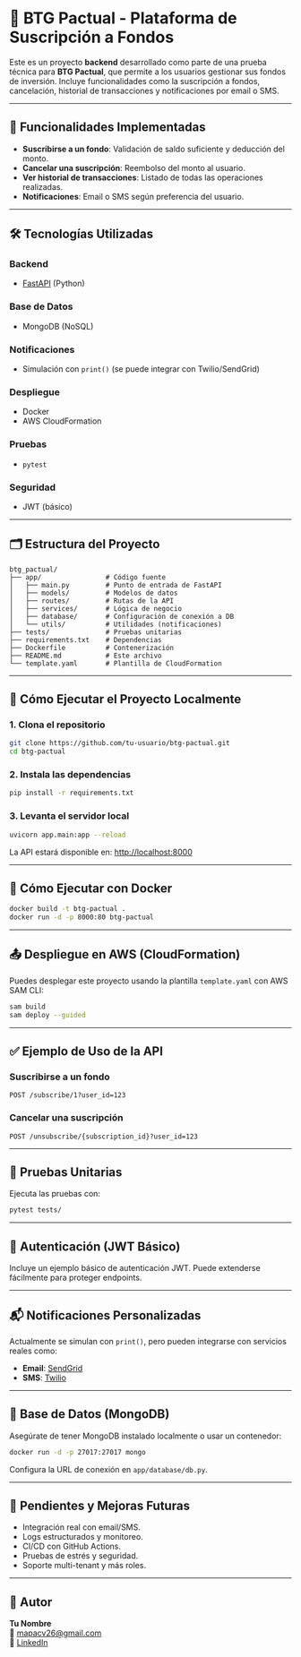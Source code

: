 # 💼 BTG Pactual - Plataforma de Suscripción a Fondos

Este es un proyecto **backend** desarrollado como parte de una prueba técnica para **BTG Pactual**, que permite a los usuarios gestionar sus fondos de inversión. Incluye funcionalidades como la suscripción a fondos, cancelación, historial de transacciones y notificaciones por email o SMS.

---

## 🧩 Funcionalidades Implementadas

-  **Suscribirse a un fondo**: Validación de saldo suficiente y deducción del monto.
-  **Cancelar una suscripción**: Reembolso del monto al usuario.
-  **Ver historial de transacciones**: Listado de todas las operaciones realizadas.
-  **Notificaciones**: Email o SMS según preferencia del usuario.

---

## 🛠️ Tecnologías Utilizadas

### Backend
- [FastAPI](https://fastapi.tiangolo.com/) (Python)

### Base de Datos
- MongoDB (NoSQL)

### Notificaciones
- Simulación con `print()` (se puede integrar con Twilio/SendGrid)

### Despliegue
- Docker
- AWS CloudFormation

### Pruebas
- `pytest`

### Seguridad
- JWT (básico)

---

## 🗂️ Estructura del Proyecto

```
btg_pactual/
├── app/                # Código fuente
│   ├── main.py         # Punto de entrada de FastAPI
│   ├── models/         # Modelos de datos
│   ├── routes/         # Rutas de la API
│   ├── services/       # Lógica de negocio
│   ├── database/       # Configuración de conexión a DB
│   └── utils/          # Utilidades (notificaciones)
├── tests/              # Pruebas unitarias
├── requirements.txt    # Dependencias
├── Dockerfile          # Contenerización
├── README.md           # Este archivo
└── template.yaml       # Plantilla de CloudFormation
```

---

## 🚀 Cómo Ejecutar el Proyecto Localmente

### 1. Clona el repositorio

```bash
git clone https://github.com/tu-usuario/btg-pactual.git
cd btg-pactual
```

### 2. Instala las dependencias

```bash
pip install -r requirements.txt
```

### 3. Levanta el servidor local

```bash
uvicorn app.main:app --reload
```

La API estará disponible en: [http://localhost:8000](http://localhost:8000)

---

## 🐳 Cómo Ejecutar con Docker

```bash
docker build -t btg-pactual .
docker run -d -p 8000:80 btg-pactual
```

---

## 📤 Despliegue en AWS (CloudFormation)

Puedes desplegar este proyecto usando la plantilla `template.yaml` con AWS SAM CLI:

```bash
sam build
sam deploy --guided
```

---

## ✅ Ejemplo de Uso de la API

### Suscribirse a un fondo

```http
POST /subscribe/1?user_id=123
```

### Cancelar una suscripción

```http
POST /unsubscribe/{subscription_id}?user_id=123
```

---

## 🧪 Pruebas Unitarias

Ejecuta las pruebas con:

```bash
pytest tests/
```

---

## 🔐 Autenticación (JWT Básico)

Incluye un ejemplo básico de autenticación JWT. Puede extenderse fácilmente para proteger endpoints.

---

## 📬 Notificaciones Personalizadas

Actualmente se simulan con `print()`, pero pueden integrarse con servicios reales como:

- **Email**: [SendGrid](https://sendgrid.com/)
- **SMS**: [Twilio](https://www.twilio.com/)

---

## 📁 Base de Datos (MongoDB)

Asegúrate de tener MongoDB instalado localmente o usar un contenedor:

```bash
docker run -d -p 27017:27017 mongo
```

Configura la URL de conexión en `app/database/db.py`.

---

## 📎 Pendientes y Mejoras Futuras

- Integración real con email/SMS.
- Logs estructurados y monitoreo.
- CI/CD con GitHub Actions.
- Pruebas de estrés y seguridad.
- Soporte multi-tenant y más roles.

---

## 👥 Autor

**Tu Nombre**  
📧 mapacv26@gmail.com  
🔗 [LinkedIn](https://www.linkedin.com/in/mariapaulacanas/)

